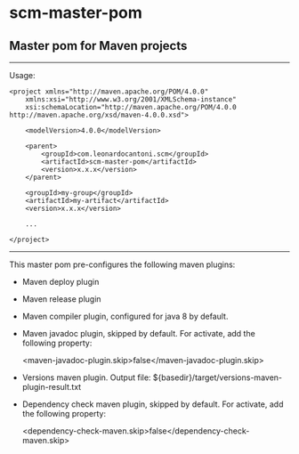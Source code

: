 # scm-master-pom
## Master pom for Maven projects

---

Usage:

    <project xmlns="http://maven.apache.org/POM/4.0.0" 
        xmlns:xsi="http://www.w3.org/2001/XMLSchema-instance" 
        xsi:schemaLocation="http://maven.apache.org/POM/4.0.0 http://maven.apache.org/xsd/maven-4.0.0.xsd">

        <modelVersion>4.0.0</modelVersion>

        <parent>
            <groupId>com.leonardocantoni.scm</groupId>
            <artifactId>scm-master-pom</artifactId>
            <version>x.x.x</version>
        </parent>

        <groupId>my-group</groupId>
        <artifactId>my-artifact</artifactId>
        <version>x.x.x</version>

        ...

    </project>

---

This master pom pre-configures the following maven plugins:

 + Maven deploy plugin
 + Maven release plugin
 + Maven compiler plugin, configured for java 8 by default.
 + Maven javadoc plugin, skipped by default. For activate, add the following property:
 
    <maven-javadoc-plugin.skip>false</maven-javadoc-plugin.skip>

 + Versions maven plugin. Output file: ${basedir}/target/versions-maven-plugin-result.txt
 + Dependency check maven plugin, skipped by default. For activate, add the following property:

	<dependency-check-maven.skip>false</dependency-check-maven.skip>
